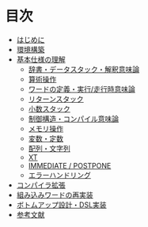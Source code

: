 # 目次

* [はじめに](README.md)
* [環境構築](env_setup.md)
* [基本仕様の理解]()
  * [辞書・データスタック・解釈意味論]()
  * [算術操作](arithmetic_operations.md)
  * [ワードの定義・実行/走行時意味論]()
  * [リターンスタック]()
  * [小数スタック]()
  * [制御構造・コンパイル意味論]()
  * [メモリ操作]()
  * [変数・定数](variable_constant.md)
  * [配列・文字列](array_string.md)
  * [XT](execution_token.md)
  * [IMMEDIATE / POSTPONE]()
  * [エラーハンドリング]()
* [コンパイラ拡張]()
* [組み込みワードの再実装]()
* [ボトムアップ設計・DSL実装]()
* [参考文献](bibliography.md)
